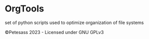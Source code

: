 # OrgTools
set of python scripts used to optimize organization of file systems

©Petesass 2023 - Licensed under GNU GPLv3
